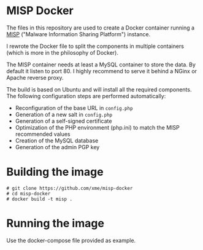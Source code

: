 MISP Docker
===========

The files in this repository are used to create a Docker container running a [MISP](http://www.misp-project.org) ("Malware Information Sharing Platform") instance.

I  rewrote the Docker file to split the components in multiple containers (which is more in the philosophy of Docker).

The MISP container needs at least a MySQL container to store the data. By default it listen to port 80. I highly recommend to serve it behind a NGinx or Apache reverse proxy.

The build is based on Ubuntu and will install all the required components. The following configuration steps are performed automatically:
* Reconfiguration of the base URL in `config.php`
* Generation of a new salt in `config.php`
* Generation of a self-signed certificate
* Optimization of the PHP environment (php.ini) to match the MISP recommended values
* Creation of the MySQL database
* Generation of the admin PGP key

# Building the image

```
# git clone https://github.com/xme/misp-docker
# cd misp-docker
# docker build -t misp .
```

# Running the image
Use the docker-compose file provided as example.
